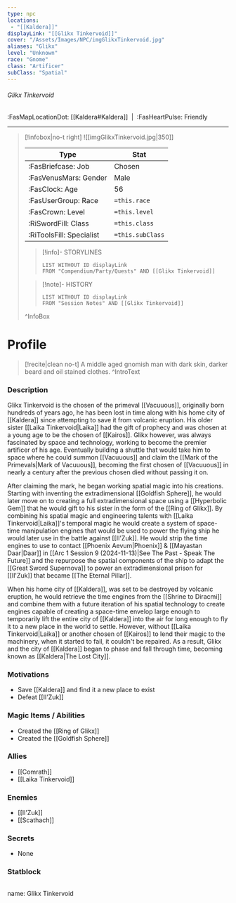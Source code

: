 ```yaml
---
type: npc
locations:
 - "[[Kaldera]]"
displayLink: "[[Glikx Tinkervoid]]"
cover: "/Assets/Images/NPC/imgGlikxTinkervoid.jpg"
aliases: "Glikx"
level: "Unknown"
race: "Gnome"
class: "Artificer"
subClass: "Spatial"
---
```

###### Glikx Tinkervoid
<span class="sub2">:FasMapLocationDot: [[Kaldera#Kaldera]]&nbsp;&nbsp;|&nbsp;&nbsp;:FasHeartPulse: Friendly </span>
___

> [!infobox|no-t right]
> ![[imgGlikxTinkervoid.jpg|350]]
>
> | Type | Stat |
> | ---- | ---- |
> | :FasBriefcase: Job |  Chosen |
> | :FasVenusMars: Gender | Male |
> | :FasClock: Age | 56 |
> |  :FasUserGroup: Race |  `=this.race`|
> | :FasCrown: Level   | `=this.level` |
> | :RiSwordFill: Class |  `=this.class`|
> | :RiToolsFill: Specialist |  `=this.subClass`|
>
>> [!info]- STORYLINES
>>```dataview
>>LIST WITHOUT ID displayLink
>>FROM "Compendium/Party/Quests" AND [[Glikx Tinkervoid]]
>
>>[!note]- HISTORY
>>```dataview
>>LIST WITHOUT ID displayLink
>>FROM "Session Notes" AND [[Glikx Tinkervoid]]
>
>^InfoBox

# Profile

> [!recite|clean no-t]
>	A middle aged gnomish man with dark skin, darker beard and oil stained clothes. 
>^IntroText

### Description
Glikx Tinkervoid is the chosen of the primeval [[Vacuuous]], originally born hundreds of years ago, he has been lost in time along with his home city of [[Kaldera]] since attempting to save it from volcanic eruption. His older sister [[Laika Tinkervoid|Laika]] had the gift of prophecy and was chosen at a young age to be the chosen of [[Kairos]]. Glikx however, was always fascinated by space and technology, working to become the premier artificer of his age. Eventually building a shuttle that would take him to space where he could summon [[Vacuuous]] and claim the [[Mark of the Primevals|Mark of Vacuuous]], becoming the first chosen of [[Vacuuous]] in nearly a century after the previous chosen died without passing it on.

After claiming the mark, he began working spatial magic into his creations. Starting with inventing the extradimensional [[Goldfish Sphere]], he would later move on to creating a full extradimensional space using a [[Hyperbolic Gem]] that he would gift to his sister in the form of the [[Ring of Glikx]]. By combining his spatial magic and engineering talents with [[Laika Tinkervoid|Laika]]'s temporal magic he would create a system of space-time manipulation engines that would be used to power the flying ship he would later use in the battle against [[Il'Zuk]]. He would strip the time engines to use to contact [[Phoenix Aevum|Phoenix]] & [[Mayastan Daar|Daar]] in [[Arc 1 Session 9 (2024-11-13)|See The Past - Speak The Future]] and the repurpose the spatial components of the ship to adapt the [[Great Sword Supernova]] to power an extradimensional prison for [[Il'Zuk]] that became [[The Eternal Pillar]]. 

When his home city of [[Kaldera]], was set to be destroyed by volcanic eruption, he would retrieve the time engines from the [[Shrine to Diracmi]] and combine them with a future iteration of his spatial technology to create engines capable of creating a space-time envelop large enough to temporarily lift the entire city of [[Kaldera]] into the air for long enough to fly it to a new place in the world to settle. However, without [[Laika Tinkervoid|Laika]] or another chosen of [[Kairos]] to lend their magic to the machinery, when it started to fail, it couldn't be repaired. As a result, Glikx and the city of [[Kaldera]] began to phase and fall through time, becoming known as [[Kaldera|The Lost City]].

### Motivations
- Save [[Kaldera]] and find it a new place to exist
- Defeat [[Il'Zuk]]

### Magic Items / Abilities
- Created the [[Ring of Glikx]]
- Created the [[Goldfish Sphere]]

### Allies
- [[Comrath]]
- [[Laika Tinkervoid]]

### Enemies
- [[Il'Zuk]]
- [[Scathach]]

### Secrets
- None

### Statblock
>```statblock
name: Glikx Tinkervoid